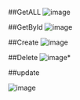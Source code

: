##GetALL
![image](https://github.com/Ghaziyassine/projet-SpringBoot-GraphQL/assets/114885285/b81944c2-35da-45b6-8f34-5f7bbbedff3c)

##GetById
![image](https://github.com/Ghaziyassine/projet-SpringBoot-GraphQL/assets/114885285/346860cd-299d-45e2-8fd5-2641fdd6273a)


##Create
![image](https://github.com/Ghaziyassine/projet-SpringBoot-GraphQL/assets/114885285/9ddb8eba-9c33-4c96-8f3f-69c4fd639aae)

##Delete
![image](https://github.com/Ghaziyassine/projet-SpringBoot-GraphQL/assets/114885285/ed35e877-c932-4dd7-bb07-088a32b9d02f)*

##update

![image](https://github.com/Ghaziyassine/projet-SpringBoot-GraphQL/assets/114885285/bca7e1a2-884b-4214-a806-3ad95d1fd441)



